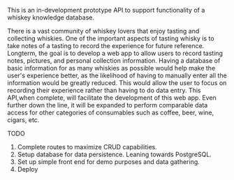 This is an in-development prototype API to support functionality of a whiskey knowledge database. 

There is a vast community of whiskey lovers that enjoy tasting and collecting whiskies. One of the important aspects of tasting whisky is to take notes of a tasting to record the experience for future reference. Longterm, the goal is to develop a web app to allow users to record tasting notes, pictures, and personal collection information. Having a database of basic information for as many whiskies as possible would help make the user's experience better, as the likelihood of having to manually enter all the information would be greatly reduced. This would allow the user to focus on recording their experience rather than having to do data entry. This API,when complete, will facilitate the development of this web app. Even further down the line, it will be expanded to perform comparable data access for other categories of consumables such as coffee, beer, wine, cigars, etc.

TODO
1. Complete routes to maximize CRUD capabilities.
2. Setup database for data persistence. Leaning towards PostgreSQL.
3. Set up simple front end for demo purposes and data gathering.
4. Deploy
